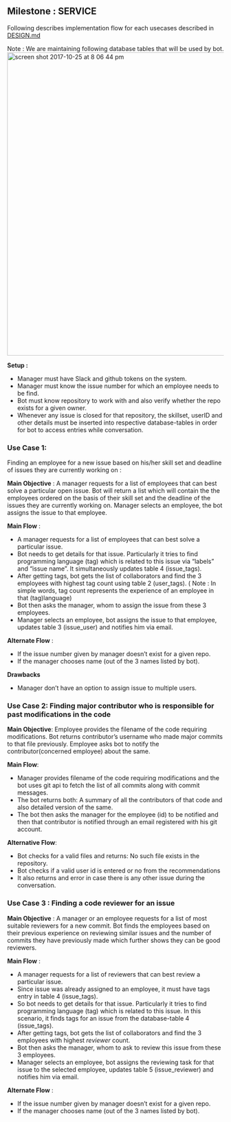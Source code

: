 ## Milestone : SERVICE

Following describes implementation flow for each usecases described in [DESIGN.md](https://github.ncsu.edu/sbshete/CSC-510-Project/blob/master/DESIGN.md)

Note : We are maintaining following database tables that will be used by bot. 
<img width="704" alt="screen shot 2017-10-25 at 8 06 44 pm" src="https://github.ncsu.edu/sbshete/CSC-510-Project/blob/milestone3/images/Database-tables.png.PNG">

**Setup :** 
* Manager must have Slack and github tokens on the system. 
* Manager must know the issue number for which an employee needs to be find. 
* Bot must know repository to work with and also verify whether the repo exists for a given 
owner.
* Whenever any issue is closed for that repository, the skillset, userID and other details must be inserted into respective database-tables in order for bot to access entries while conversation.

### Use Case 1:
Finding an employee for a new issue based on his/her skill set and deadline of issues they are currently working on : 

**Main Objective** :
 A manager requests for a list of employees that can best solve a particular open issue. Bot will return a list which will contain the the employees ordered on the basis of their skill set and the deadline of the issues they are currently working on. Manager selects an employee, the bot assigns the issue to that employee.

**Main Flow** :  
  * A manager requests for a list of employees that can best solve a particular issue. 
  * Bot needs to get details for that issue. Particularly it tries to find programming language (tag) which is related to this issue via “labels” and “issue name”. It simultaneously updates table 4 (issue_tags). 
  * After getting tags, bot gets the list of collaborators and find the 3 employees with highest tag count using table 2 (user_tags). ( Note : In simple words, tag count represents the experience of an employee in that (tag)language)
  *  Bot then asks the manager, whom to assign the issue from these 3 employees.
  *  Manager selects an employee, bot assigns the issue to that employee, updates table 3 (issue_user) and notifies him via email. 

**Alternate Flow** :
* If the issue number given by manager doesn’t exist for a given repo.
* If the manager chooses name (out of the 3 names listed by bot).

**Drawbacks**
 * Manager don’t have an option to assign issue to multiple users.


### Use Case 2: Finding major contributor who is responsible for past modifications in the code 

**Main Objective**:
  Employee provides the filename of the code requiring modifications. Bot returns contributor’s username who made major commits to that file previously. Employee asks bot to notify the contributor(concerned employee) about the same.

**Main Flow**: 
* Manager provides filename of the code requiring modifications and the bot uses git api to fetch the list of all commits along with commit messages. 
* The bot returns both: A summary of all the contributors of that code and also detailed version of the same.
* The bot then asks the manager for the employee (id) to be notified and then that contributor is notified through an email registered with his git account.

**Alternative Flow**:
* Bot checks for a valid files and returns: No such file exists in the repository. 
* Bot checks if a valid user id is entered or no from the recommendations
* It also returns and error in case there is any other issue during the conversation. 

### Use Case 3 : Finding a code reviewer for an issue

   **Main Objective** :
  A manager or an employee requests for a list of most suitable reviewers for a new commit. Bot finds the employees based on their previous experience on reviewing similar issues and the number of commits they have previously made which further shows  they can be good reviewers. 
  
   **Main Flow** : 
  * A manager requests for a list of reviewers that can best review a particular issue. 
  * Since issue was already assigned to an employee, it must have tags entry in table 4 (issue_tags). 
  * So bot needs to get details for that issue. Particularly it tries to find programming language (tag) which is related to this issue. In this scenario, it finds tags for an issue from the database-table 4 (issue_tags). 
  * After getting tags, bot gets the list of collaborators and find the 3 employees with highest *reviewer* count. 
  *  Bot then asks the manager, whom to ask to review this issue from these 3 employees.
  *  Manager selects an employee, bot assigns the reviewing task for that issue to the selected employee, updates table 5 (issue_reviewer) and notifies him via email. 

**Alternate Flow** : 
* If the issue number given by manager doesn’t exist for a given repo.
* If the manager chooses name (out of the 3 names listed by bot).











